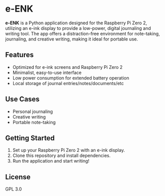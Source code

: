 # e-ENK

**e-ENK** is a Python application designed for the Raspberry Pi Zero 2, utilizing an e-ink display to provide a low-power, digital journaling and writing tool. The app offers a distraction-free environment for note-taking, journaling, and creative writing, making it ideal for portable use.

## Features

- Optimized for e-ink screens and Raspberry Pi Zero 2
- Minimalist, easy-to-use interface
- Low power consumption for extended battery operation
- Local storage of journal entries/notes/documents/etc

## Use Cases

- Personal journaling
- Creative writing
- Portable note-taking

## Getting Started

1. Set up your Raspberry Pi Zero 2 with an e-ink display.
2. Clone this repository and install dependencies.
3. Run the application and start writing!

## License

GPL 3.0
